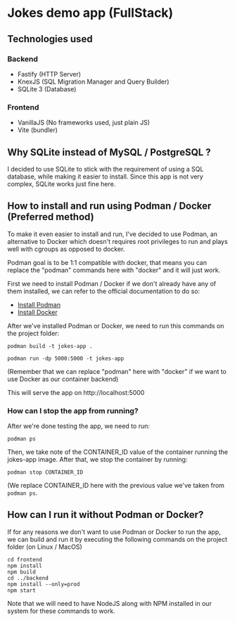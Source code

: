 # Jokes demo app (FullStack)
## Technologies used
### Backend
* Fastify (HTTP Server)
* KnexJS (SQL Migration Manager and Query Builder)
* SQLite 3 (Database)
### Frontend
* VanillaJS (No frameworks used, just plain JS)
* Vite (bundler)

## Why SQLite instead of MySQL / PostgreSQL ?
I decided to use SQLite to stick with the requirement of using a SQL database, while making it easier to install. Since this app is not very complex, SQLite works just fine here.

## How to install and run using Podman / Docker (Preferred method)
To make it even easier to install and run, I've decided to use Podman, an alternative to Docker which doesn't requires root privileges to run and plays well with cgroups as opposed to docker.

Podman goal is to be 1:1 compatible with docker, that means you can replace the "podman" commands here with "docker" and it will just work.

First we need to install Podman / Docker if we don't already have any of them installed, we can refer to the official documentation to do so:
* [Install Podman](https://podman.io/getting-started/installation.html)
* [Install Docker](https://docs.docker.com/engine/install/)

After we've installed Podman or Docker, we need to run this commands on the project folder:

`podman build -t jokes-app .`

`podman run -dp 5000:5000 -t jokes-app`

(Remember that we can replace "podman" here with "docker" if we want to use Docker as our container backend)

This will serve the app on http://localhost:5000
### How can I stop the app from running?
After we're done testing the app, we need to run:

`podman ps`

Then, we take note of the CONTAINER_ID value of the container running the jokes-app image. After that, we stop the container by running:

`podman stop CONTAINER_ID`

(We replace CONTAINER_ID here with the previous value we've taken from `podman ps`.

## How can I run it without Podman or Docker?
If for any reasons we don't want to use Podman or Docker to run the app, we can build and run it by executing the following commands on the project folder (on Linux / MacOS)
```
cd frontend
npm install
npm build
cd ../backend
npm install --only=prod
npm start
```
Note that we will need to have NodeJS along with NPM installed in our system for these commands to work.
